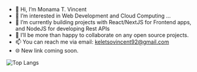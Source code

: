 - 👋 Hi, I’m Monama T. Vincent
- 👀 I’m interested in Web Development and Cloud Computing ...
- 🌱 I’m currently building projects with React/NextJS for Frontend apps, and NodeJS for developing Rest APIs
- 💞️ I’ll be more than happy to collaborate on any open source projects.
- 📫 You can reach me via email: keletsovincent92@gmail.com
- 🌐 New link coming soon.
<!---
MonamaTV/MonamaTV is a ✨ special ✨ repository because its `README.md` (this file) appears on your GitHub profile.
You can click the Preview link to take a look at your changes.
--->


![Top Langs](https://github-readme-stats.vercel.app/api/top-langs/?username=MonamaTV)
